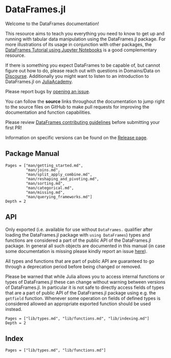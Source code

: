 # DataFrames.jl

Welcome to the DataFrames documentation!

This resource aims to teach you everything you need
to know to get up and running with tabular data manipulation using the DataFrames.jl package.
For more illustrations of its usage in conjunction with other packages, the
[DataFrames Tutorial using Jupyter Notebooks](https://github.com/bkamins/Julia-DataFrames-Tutorial/)
is a good complementary resource.

If there is something you expect DataFrames to be capable of, but
cannot figure out how to do, please reach out with questions in Domains/Data on
[Discourse](https://discourse.julialang.org/new-topic?title=[DataFrames%20Question]:%20&body=%23%20Question:%0A%0A%23%20Dataset%20(if%20applicable):%0A%0A%23%20Minimal%20Working%20Example%20(if%20applicable):%0A&category=Domains/Data&tags=question). Additionally you might want to listen to an introduction to DataFrames.jl on [JuliaAcademy](https://juliaacademy.com/p/introduction-to-dataframes-jl).

Please report bugs by
[opening an issue](https://github.com/JuliaData/DataFrames.jl/issues/new).

You can follow
the **source** links throughout the documentation to jump right to the
source files on GitHub to make pull requests for improving the documentation and function
capabilities.

Please review
[DataFrames contributing guidelines](https://github.com/JuliaData/DataFrames.jl/blob/master/CONTRIBUTING.md)
before submitting your first PR!

Information on specific versions can be found on the [Release page](https://github.com/JuliaData/DataFrames.jl/releases).

## Package Manual

```@contents
Pages = ["man/getting_started.md",
         "man/joins.md",
         "man/split_apply_combine.md",
         "man/reshaping_and_pivoting.md",
         "man/sorting.md",
         "man/categorical.md",
         "man/missing.md",
         "man/querying_frameworks.md"]
Depth = 2
```

## API

Only exported (i.e. available for use without `DataFrames.` qualifier after loading
the DataFrames.jl package with `using DataFrames`) types and functions are considered
a part of the public API of the DataFrames.jl package. In general all such objects
are documented in this manual (in case some documentation is missing
please kindly report an issue [here](https://github.com/JuliaData/DataFrames.jl/issues/new)).

All types and functions that are part of public API are guaranteed to go through a deprecation
period before being changed or removed.

Please be warned that while Julia allows you to access internal functions or types of DataFrames.jl
these can change without warning between versions of DataFrames.jl. In particular
it is not safe to directly access fields of types that are a part of public API
of the DataFrames.jl package using e.g. the `getfield` function. Whenever some
operation on fields of defined types is considered allowed an appropriate exported
function should be used instead.

```@contents
Pages = ["lib/types.md", "lib/functions.md", "lib/indexing.md"]
Depth = 2
```

## Index

```@index
Pages = ["lib/types.md", "lib/functions.md"]
```
